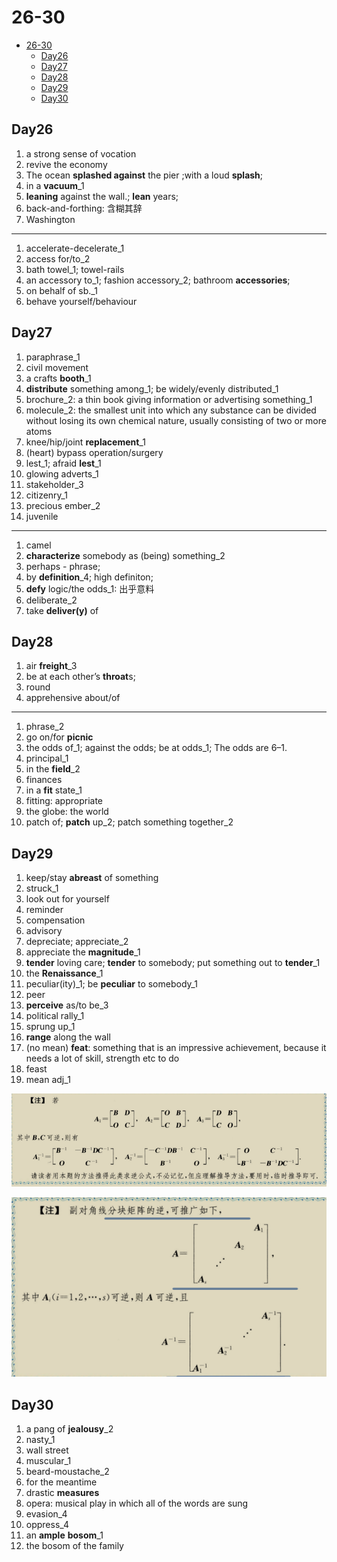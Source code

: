 # 26-30

- [26-30](#26-30)
  - [Day26](#day26)
  - [Day27](#day27)
  - [Day28](#day28)
  - [Day29](#day29)
  - [Day30](#day30)

## Day26

1. a strong sense of vocation
2. revive the economy
3. The ocean **splashed against** the pier ;with a loud **splash**;
4. in a **vacuum**_1
5. **leaning** against the wall.;  **lean** years;
6. back-and-forthing: 含糊其辞
7. Washington

---

1. accelerate-decelerate_1
2. access for/to_2
3. bath towel_1; towel-rails
4. an accessory to_1; fashion accessory_2; bathroom **accessories**;
5. on behalf of sb._1
6. behave yourself/behaviour

## Day27

1. paraphrase_1
2. civil movement
3. a crafts **booth**_1
4. **distribute** something among_1; be widely/evenly distributed_1
5. brochure_2: a thin book giving information or advertising something_1
6. molecule_2: the smallest unit into which any substance can be divided without losing its own chemical nature, usually consisting of two or more atoms
7. knee/hip/joint **replacement**_1
8. (heart) bypass operation/surgery
9. lest_1; afraid **lest**_1
10. glowing adverts_1
11. stakeholder_3
12. citizenry_1
13. precious ember_2
14. juvenile

---

1. camel
2. **characterize** somebody as (being) something_2
3. perhaps - phrase;
4. by **definition**_4; high definiton;
5. **defy** logic/the odds_1: 出乎意料
6. deliberate_2
7. take **deliver(y)** of

## Day28

1. air **freight**_3
2. be at each other’s **throat**s;
3. round
4. apprehensive about/of

---

1. phrase_2
2. go on/for **picnic**
3. the odds of_1; against the odds; be at odds_1; The odds are 6–1.
4. principal_1
5. in the **field**_2
6. finances
7. in a **fit** state_1
8. fitting: appropriate
9. the globe: the world
10. patch of; **patch** up_2; patch something together_2

## Day29

1. keep/stay **abreast** of something
2. struck_1
3. look out for yourself
4. reminder
5. compensation
6. advisory
7. depreciate; appreciate_2
8. appreciate the **magnitude**_1
9. **tender** loving care; **tender** to somebody; put something out to **tender**_1
10. the **Renaissance**_1
11. peculiar(ity)_1; be **peculiar** to somebody_1
12. peer
13. **perceive** as/to be_3
14. political rally_1
15. sprung up_1
16. **range** along the wall
17. (no mean) **feat**: something that is an impressive achievement, because it needs a lot of skill, strength etc to do
18. feast
19. mean adj_1

![20220524215405](https://raw.githubusercontent.com/Logible/Image/main/note_image/20220524215405.png)

![20220524215411](https://raw.githubusercontent.com/Logible/Image/main/note_image/20220524215411.png)

## Day30

1. a pang of **jealousy**_2
2. nasty_1
3. wall street
4. muscular_1
5. beard-moustache_2
6. for the meantime
7. drastic **measures**
8. opera: musical play in which all of the words are sung
9. evasion_4
10. oppress_4
11. an **ample** **bosom**_1
12. the bosom of the family
